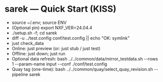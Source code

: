 # sarek — Quick Start (KISS)

- source ~/.env; source ENV
- (Optional pin) export NXF_VER=24.04.4
- ./setup.sh -f; cd sarek
- diff -u ../test.config conf/test.config || echo "OK: symlink"
- just check_data
- Online: just preview  (or: just stub / just test)
- Offline: just down; just run
- Optional data refresh: bash ../../common/data/mirror_testdata.sh --rows 1 --param-name input --conf ./conf/test.config
- Quay tag (one-time): bash ../../common/quay/select_quay_revision.sh --pipeline sarek

